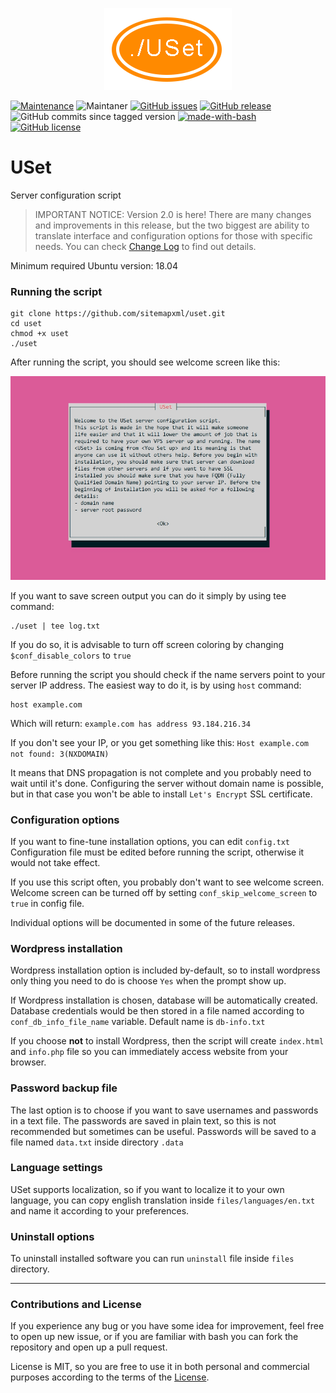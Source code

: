 <p align="center">
  <img src="files/resources/images/uset-logo.png">
</p>

[![Maintenance](https://img.shields.io/badge/Maintained%3F-yes-green.svg)](https://github.com/sitemapxml/)
![Maintaner](https://img.shields.io/badge/maintainer-sitemapxml-blue)
[![GitHub issues](https://img.shields.io/github/issues/sitemapxml/USet)](https://github.com/sitemapxml/USet/issues)
[![GitHub release](https://img.shields.io/github/v/release/sitemapxml/uset?sort=semver)](https://github.com/sitemapxml/uset/releases/tag/2.2.0)
![GitHub commits since tagged version](https://img.shields.io/github/commits-since/sitemapxml/uset/2.2.0/master)
[![made-with-bash](https://img.shields.io/badge/Made%20with-Bash-1f425f.svg)](https://www.gnu.org/software/bash/)
[![GitHub license](https://img.shields.io/github/license/sitemapxml/USet)](https://github.com/sitemapxml/uset/blob/master/LICENSE)

# USet
Server configuration script

> IMPORTANT NOTICE: Version 2.0 is here! 
> There are many changes and improvements in this release, but the two biggest are ability to translate interface and configuration options for those with specific needs. 
> You can check [Change Log](./CHANGELOG.md) to find out details. 

Minimum required Ubuntu version: 18.04

### Running the script

```
git clone https://github.com/sitemapxml/uset.git
cd uset
chmod +x uset
./uset
```
After running the script, you should see welcome screen like this:
<p align="center">
  <img src="files/resources/images/screenshot-welcome.jpg">
</p>

If you want to save screen output you can do it simply by using tee command:

```
./uset | tee log.txt
```
If you do so, it is advisable to turn off screen coloring by changing `$conf_disable_colors` to `true`

Before running the script you should check if the name servers point to your server IP address. The easiest way to do it, is by using `host` command:

```
host example.com
```

Which will return:
`example.com has address 93.184.216.34`

If you don't see your IP, or you get something like this: `Host example.com not found: 3(NXDOMAIN)`

It means that DNS propagation is not complete and you probably need to wait until it's done. Configuring the server without domain name is possible, but in that case you won't be able to install `Let's Encrypt` SSL certificate.

### Configuration options
If you want to fine-tune installation options, you can edit `config.txt`
<br>Configuration file must be edited before running the script, otherwise it would not take effect.

If you use this script often, you probably don't want to see welcome screen.
<br>Welcome screen can be turned off by setting `conf_skip_welcome_screen` to `true` in config file.

Individual options will be documented in some of the future releases.

### Wordpress installation
Wordpress installation option is included by-default, so to install wordpress only thing you need to do is choose `Yes` when the prompt show up.

If Wordpress installation is chosen, database will be automatically created.
Database credentials would be then stored in a file named according to `conf_db_info_file_name` variable. Default name is `db-info.txt`

If you choose **not** to install Wordpress, then the script will create `index.html` and `info.php` file so you can immediately access website from your browser.

### Password backup file
The last option is to choose if you want to save usernames and passwords in a text file.
The passwords are saved in plain text, so this is not recommended but sometimes can be useful. Passwords will be saved to a file named `data.txt` inside directory `.data`

### Language settings
USet supports localization, so if you want to localize it to your own language, you can copy english translation inside `files/languages/en.txt` and name it according to your preferences.

### Uninstall options
To uninstall installed software you can run `uninstall` file inside `files` directory.

---

### Contributions and License

If you experience any bug or you have some idea for improvement, feel free to open up new issue, or if you are familiar with bash you can fork the repository and open up a pull request.

License is MIT, so you are free to use it in both personal and commercial purposes according to the terms of the [License](./LICENSE).

